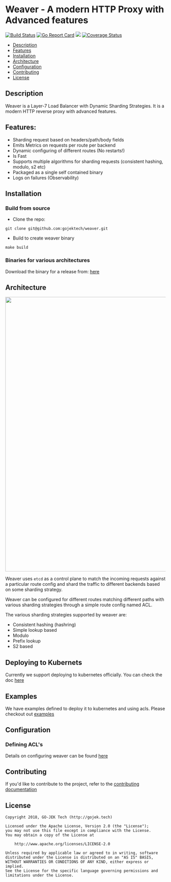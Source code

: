 # Weaver - A modern HTTP Proxy with Advanced features

<a href="https://travis-ci.org/gojektech/weaver"><img src="https://travis-ci.org/gojektech/weaver.svg?branch=master" alt="Build Status"></img></a> [![Go Report Card](https://goreportcard.com/badge/github.com/gojekfarm/weaver)](https://goreportcard.com/report/github.com/gojekfarm/weaver)
  <a href="https://golangci.com"><img src="https://golangci.com/badges/github.com/gojektech/weaver.svg"></img></a>
[![Coverage Status](https://coveralls.io/repos/github/gojektech/weaver/badge.svg?branch=master)](https://coveralls.io/github/gojektech/weaver?branch=master)

* [Description](#description)
* [Features](#features)
* [Installation](#installation)
* [Architecture](#architecture)
* [Configuration](#configuration)
* [Contributing](#contributing)
* [License](#license)

## Description
Weaver is a Layer-7 Load Balancer with Dynamic Sharding Strategies. 
It is a modern HTTP reverse proxy with advanced features.

## Features:

- Sharding request based on headers/path/body fields
- Emits Metrics on requests per route per backend
- Dynamic configuring of different routes (No restarts!)
- Is Fast
- Supports multiple algorithms for sharding requests (consistent hashing, modulo, s2 etc)
- Packaged as a single self contained binary
- Logs on failures (Observability)

## Installation

### Build from source

- Clone the repo:
```
git clone git@github.com:gojektech/weaver.git
```

- Build to create weaver binary
```
make build
```

### Binaries for various architectures

Download the binary for a release from: [here](https://github.com/gojekfarm/weaver/releases)

## Architecture

<p align="center"><img src="docs/weaver_architecture.png" width="860"></p>

Weaver uses `etcd` as a control plane to match the incoming requests against a particular route config and shard the traffic to different backends based on some sharding strategy.

Weaver can be configured for different routes matching different paths with various sharding strategies through a simple route config named ACL.

The various sharding strategies supported by weaver are:

- Consistent hashing (hashring)
- Simple lookup based
- Modulo
- Prefix lookup
- S2 based

## Deploying to Kubernets

Currently we support deploying to kubernetes officially. You can check the doc [here](deployment/weaver)

## Examples

We have examples defined to deploy it to kubernetes and using acls. Please checkout out [examples](examples/body_lookup)

## Configuration

### Defining ACL's

Details on configuring weaver can be found [here](docs/weaver_acls.md)

## Contributing
If you'd like to contribute to the project, refer to the [contributing documentation](https://github.com/gojektech/weaver/blob/master/CONTRIBUTING.md)

## License

```
Copyright 2018, GO-JEK Tech (http://gojek.tech)

Licensed under the Apache License, Version 2.0 (the "License");
you may not use this file except in compliance with the License.
You may obtain a copy of the License at

    http://www.apache.org/licenses/LICENSE-2.0

Unless required by applicable law or agreed to in writing, software
distributed under the License is distributed on an "AS IS" BASIS,
WITHOUT WARRANTIES OR CONDITIONS OF ANY KIND, either express or implied.
See the License for the specific language governing permissions and
limitations under the License.
```
